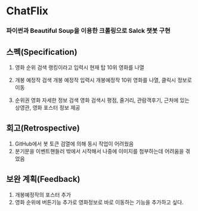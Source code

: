 
# **ChatFlix**
### 파이썬과 Beautiful Soup을 이용한 크롤링으로 Salck 챗봇 구현

## 스펙(Specification)
1. 영화 순위  검색
	랭킹이라고 입력시 현재 탑 10위 영화를 나열
	
2. 개봉 예정작  검색
	개봉 예정작 입력시 개봉예정작 10위 영화를 나열, 클릭시 정보로 이동

3. 순위권 영화 자세한 정보 검색
	영화 검색시 평점, 줄거리, 관람객후기, 근처에 있는 상영관, 영화 포스터 정보 제공
## 회고(Retrospective)
1. GitHub에서 봇 토큰 검열에 의해 동시 작업이 어려웠음
2. 분기문을 이벤트핸들러 밖에서 시작해서 나중에 이미지를 첨부하는데 어려움을 겪었음
## 보완 계획(Feedback)
1. 개봉예정작의 포스터 추가
2. 영화 순위에 버튼기능 추가로 영화정보로 바로 이동하는 기능을 추가하고 싶다.
